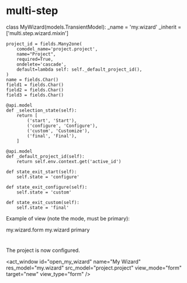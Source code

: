 # multi-step

class MyWizard(models.TransientModel):
    _name = 'my.wizard'
    _inherit = ['multi.step.wizard.mixin']

    project_id = fields.Many2one(
        comodel_name='project.project',
        name="Project",
        required=True,
        ondelete='cascade',
        default=lambda self: self._default_project_id(),
    )
    name = fields.Char()
    field1 = fields.Char()
    field2 = fields.Char()
    field3 = fields.Char()

    @api.model
    def _selection_state(self):
        return [
            ('start', 'Start'),
            ('configure', 'Configure'),
            ('custom', 'Customize'),
            ('final', 'Final'),
        ]

    @api.model
    def _default_project_id(self):
        return self.env.context.get('active_id')

    def state_exit_start(self):
        self.state = 'configure'

    def state_exit_configure(self):
        self.state = 'custom'

    def state_exit_custom(self):
        self.state = 'final'
Example of view (note the mode, must be primary):

<?xml version="1.0" encoding="utf-8"?>
<odoo>

  <record id="my_wizard_form" model="ir.ui.view">
    <field name="name">my.wizard.form</field>
    <field name="model">my.wizard</field>
    <field name="mode">primary</field>
    <field name="inherit_id" ref="multi_step_wizard.multi_step_wizard_form"/>
    <field name="arch" type="xml">
      <xpath expr="//footer" position="before">
        <h1>
          <field name="name"
                attrs="{'readonly': [('state', '!=', 'start')]}"
                class="oe_inline"
                placeholder="Name"/>
        </h1>
        <group name="configure" attrs="{'invisible': [('state', '!=', 'configure')]}">
          <group>
            <field name="field1"/>
            <field name="field2"/>
          </group>
        </group>
        <group name="custom" attrs="{'invisible': [('state', '!=', 'custom')]}">
          <group>
            <field name="field3"/>
          </group>
        </group>
        <div name="final" attrs="{'invisible': [('state', '!=', 'final')]}">
          <p>The project is now configured.</p>
        </div>
      </xpath>
    </field>
  </record>

  <act_window id="open_my_wizard"
              name="My Wizard"
              res_model="my.wizard"
              src_model="project.project"
              view_mode="form" target="new" view_type="form" />
</odoo>
